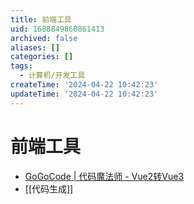 ```yaml
---
title: 前端工具
uid: 1688849860861413
archived: false
aliases: []
categories: []
tags:
  - 计算机/开发工具
createTime: '2024-04-22 10:42:23'
updateTime: '2024-04-22 10:42:23'
---
```


# 前端工具

- [GoGoCode | 代码魔法师 - Vue2转Vue3](https://gogocode.io/zh)
- [[代码生成]]
